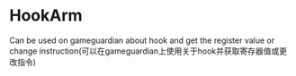 # HookArm
Can be used on gameguardian about hook and get the register value or change instruction(可以在gameguardian上使用关于hook并获取寄存器值或更改指令)
